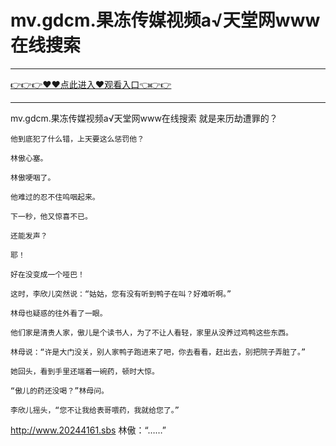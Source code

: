 # mv.gdcm.果冻传媒视频а√天堂网www在线搜索

<hr/><a href="https://github.com/ayisq/defr/issues/1">👉👉👉♥♥点此进入♥观看入口👈👉👉</a><hr/>

mv.gdcm.果冻传媒视频а√天堂网www在线搜索
就是来历劫遭罪的？

    他到底犯了什么错，上天要这么惩罚他？

    林傲心塞。

    林傲哽咽了。

    他难过的忍不住呜咽起来。

    下一秒，他又惊喜不已。

    还能发声？

    耶！

    好在没变成一个哑巴！

    这时，李欣儿突然说：“姑姑，您有没有听到鸭子在叫？好难听啊。”

    林母也疑惑的往外看了一眼。

    他们家是清贵人家，傲儿是个读书人，为了不让人看轻，家里从没养过鸡鸭这些东西。

    林母说：“许是大门没关，别人家鸭子跑进来了吧，你去看看，赶出去，别把院子弄脏了。”

    她回头，看到手里还端着一碗药，顿时大惊。

    “傲儿的药还没喝？”林母问。

    李欣儿摇头，“您不让我给表哥喂药，我就给您了。”
http://www.20244161.sbs
    林傲：“……”
